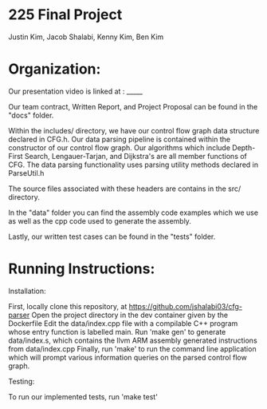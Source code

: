 # 225 Final Project 
Justin Kim, Jacob Shalabi, Kenny Kim, Ben Kim 


# Organization:

Our presentation video is linked at : _____

Our team contract, Written Report, and Project Proposal can be found in the "docs" folder.

Within the includes/ directory, we have our control flow graph data structure declared in CFG.h. 
Our data parsing pipeline is contained within the constructor of our control flow graph.
Our algorithms which include Depth-First Search, Lengauer-Tarjan, and Dijkstra's are all member functions of CFG.
The data parsing functionality uses parsing utility methods declared in ParseUtil.h

The source files associated with these headers are contains in the src/ directory.

In the "data" folder you can find the assembly code examples which we use as well as the cpp code used to generate the assembly.

Lastly, our written test cases can be found in the "tests" folder.


# Running Instructions:

Installation:

First, locally clone this repository, at https://github.com/jshalabi03/cfg-parser
Open the project directory in the dev container given by the Dockerfile
Edit the data/index.cpp file with a compilable C++ program whose entry function is labelled main.
Run 'make gen' to generate data/index.s, which contains the llvm ARM assembly generated instructions from data/index.cpp
Finally, run 'make' to run the command line application which will prompt various information queries on the parsed control flow graph.

Testing: 

To run our implemented tests, run 'make test'
